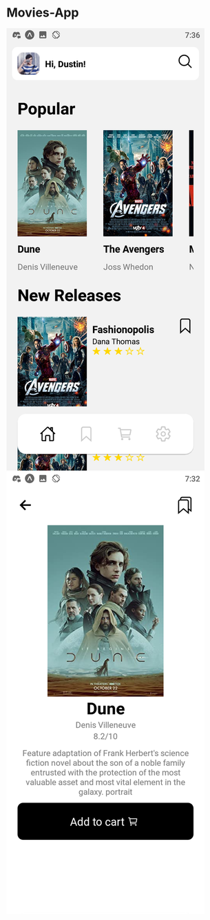 # Movies-App
<div>
<img src="./readmeImages/Screenshot_2021.12.28_19.36.32.148.png">
<img src="./readmeImages/react-native1.png">
</div>